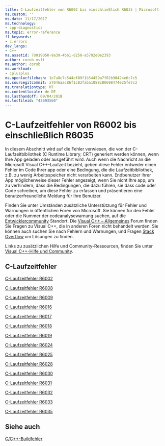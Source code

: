 ```yaml
---
title: C-Laufzeitfehler von R6002 bis einschließlich R6035 | Microsoft-Dokumentation
ms.custom: ''
ms.date: 11/17/2017
ms.technology:
- cpp-diagnostics
ms.topic: error-reference
f1_keywords:
- c.errors
dev_langs:
- C++
ms.assetid: 78019050-9a30-4b61-8250-a5702e0e2393
author: corob-msft
ms.author: corob
ms.workload:
- cplusplus
ms.openlocfilehash: 1e7a8c7c544ef89f1b54459a7f02b90424e6c7c5
ms.sourcegitcommit: a7046aac86f1c83faba1088c80698474e25fe7c3
ms.translationtype: MT
ms.contentlocale: de-DE
ms.lasthandoff: 09/04/2018
ms.locfileid: "43693560"
---
```

# <a name="c-runtime-errors-r6002-through-r6035"></a>C-Laufzeitfehler von R6002 bis einschließlich R6035

In diesem Abschnitt wird auf die Fehler verwiesen, die von der C-Laufzeitbibliothek (C Runtime Library; CRT) generiert werden können, wenn Ihre App geladen oder ausgeführt wird. Auch wenn die Nachricht an die Microsoft Visual C++-Laufzeit bezieht, geben diese Fehler entweder einen Fehler im Code Ihrer app oder eine Bedingung, die die Laufzeitbibliothek, z.B. zu wenig Arbeitsspeicher nicht verarbeiten kann. Endbenutzer Ihrer App möglicherweise dieser Fehler angezeigt, wenn Sie nicht Ihre app, um zu verhindern, dass die Bedingungen, die dazu führen, sie dass code oder Code schreiben, um diese Fehler zu erfassen und präsentieren eine benutzerfreundliche Meldung für Ihre Benutzer.

Finden Sie unter Umständen zusätzliche Unterstützung für Fehler und Warnungen in öffentlichen Foren von Microsoft. Sie können für den Fehler oder die Nummer der codeanalysewarnung suchen, auf die [Entwicklercommunity](https://developercommunity.visualstudio.com) Standort. Die [Visual C++ – Allgemeines](https://social.msdn.microsoft.com/Forums/vstudio/en-US/home?forum=vcgeneral) Forum finden Sie Fragen zu Visual C++, die in anderen Foren nicht behandelt werden. Sie können auch suchen Sie nach Fehlern und Warnungen, und Fragen [Stack Overflow](http://stackoverflow.com/) um Lösungen zu finden.

Links zu zusätzlichen Hilfe und Community-Ressourcen, finden Sie unter [Visual C++-Hilfe und Community](../../visual-cpp-help-and-community.md).

## <a name="c-runtime-errors"></a>C-Laufzeitfehler

[C-Laufzeitfehler R6002](../../error-messages/tool-errors/c-runtime-error-r6002.md)

[C-Laufzeitfehler R6008](../../error-messages/tool-errors/c-runtime-error-r6008.md)

[C-Laufzeitfehler R6009](../../error-messages/tool-errors/c-runtime-error-r6009.md)

[C-Laufzeitfehler R6016](../../error-messages/tool-errors/c-runtime-error-r6016.md)

[C-Laufzeitfehler R6017](../../error-messages/tool-errors/c-runtime-error-r6017.md)

[C-Laufzeitfehler R6018](../../error-messages/tool-errors/c-runtime-error-r6018.md)

[C-Laufzeitfehler R6019](../../error-messages/tool-errors/c-runtime-error-r6019.md)

[C-Laufzeitfehler R6024](../../error-messages/tool-errors/c-runtime-error-r6024.md)

[C-Laufzeitfehler R6025](../../error-messages/tool-errors/c-runtime-error-r6025.md)

[C-Laufzeitfehler R6028](../../error-messages/tool-errors/c-runtime-error-r6028.md)

[C-Laufzeitfehler R6030](../../error-messages/tool-errors/c-runtime-error-r6030.md)

[C-Laufzeitfehler R6031](../../error-messages/tool-errors/c-runtime-error-r6031.md)

[C-Laufzeitfehler R6032](../../error-messages/tool-errors/c-runtime-error-r6032.md)

[C-Laufzeitfehler R6033](../../error-messages/tool-errors/c-runtime-error-r6033.md)

[C-Laufzeitfehler R6035](../../error-messages/tool-errors/c-runtime-error-r6035.md)

## <a name="see-also"></a>Siehe auch

[C/C++-Buildfehler](../../error-messages/compiler-errors-1/c-cpp-build-errors.md)  